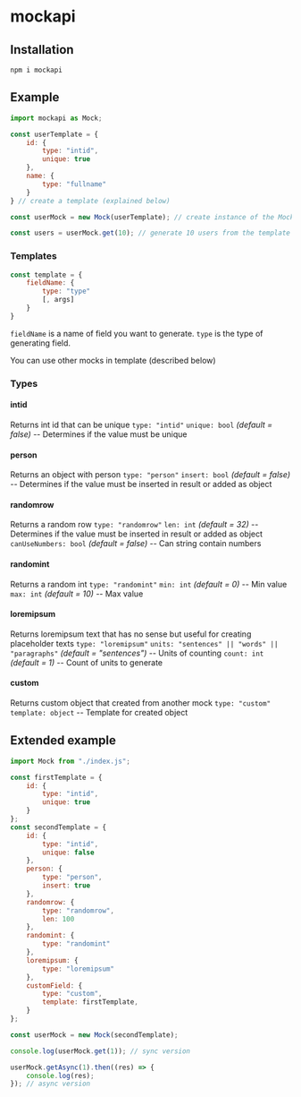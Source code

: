 # mockapi
## Installation

```
npm i mockapi
```

## Example
```js
import mockapi as Mock;

const userTemplate = {
    id: {
        type: "intid",
        unique: true
    },
    name: {
        type: "fullname"
    }
} // create a template (explained below)

const userMock = new Mock(userTemplate); // create instance of the Mock from the template

const users = userMock.get(10); // generate 10 users from the template
```

### Templates 

```js
const template = {
    fieldName: {
        type: "type"
        [, args]
    }
}
```
`fieldName` is a name of field you want to generate.
`type` is the type of generating field.

You can use other mocks in template (described below)


### Types
#### intid
Returns int id that can be unique
`type: "intid"` 
`unique: bool` _(default = false)_ -- Determines if the value must be unique
#### person
Returns an object with person
`type: "person"` 
`insert: bool` _(default = false)_ -- Determines if the value must be inserted in result or added as object  
#### randomrow
Returns a random row
`type: "randomrow"` 
`len: int` _(default = 32)_ -- Determines if the value must be inserted in result or added as object  
`canUseNumbers: bool` _(default = false)_ -- Can string contain numbers  
#### randomint
Returns a random int
`type: "randomint"` 
`min: int` _(default = 0)_ -- Min value
`max: int` _(default = 10)_ -- Max value
#### loremipsum
Returns loremipsum text that has no sense but useful for creating placeholder texts
`type: "loremipsum"` 
`units: "sentences" || "words" || "paragraphs"` _(default = "sentences")_ -- Units of counting
`count: int` _(default = 1)_ -- Count of units to generate
#### custom
Returns custom object that created from another mock
`type: "custom"`
`template: object` -- Template for created object 


## Extended example 
```js
import Mock from "./index.js";

const firstTemplate = {
	id: {
		type: "intid",
		unique: true
	}
};
const secondTemplate = {
	id: {
		type: "intid",
		unique: false
	},
	person: {
		type: "person",
		insert: true
	},
	randomrow: {
		type: "randomrow",
		len: 100
	},
	randomint: {
		type: "randomint"
	},
	loremipsum: {
		type: "loremipsum"
	},
	customField: {
		type: "custom",
		template: firstTemplate,
	}
};

const userMock = new Mock(secondTemplate);

console.log(userMock.get(1)); // sync version

userMock.getAsync(1).then((res) => {
	console.log(res);
}); // async version
```